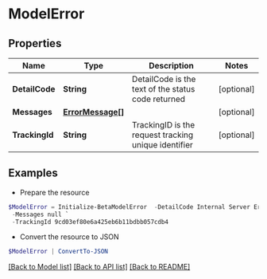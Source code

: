# ModelError
## Properties

Name | Type | Description | Notes
------------ | ------------- | ------------- | -------------
**DetailCode** | **String** | DetailCode is the text of the status code returned | [optional] 
**Messages** | [**ErrorMessage[]**](ErrorMessage.md) |  | [optional] 
**TrackingId** | **String** | TrackingID is the request tracking unique identifier | [optional] 

## Examples

- Prepare the resource
```powershell
$ModelError = Initialize-BetaModelError  -DetailCode Internal Server Error `
 -Messages null `
 -TrackingId 9cd03ef80e6a425eb6b11bdbb057cdb4
```

- Convert the resource to JSON
```powershell
$ModelError | ConvertTo-JSON
```

[[Back to Model list]](../README.md#documentation-for-models) [[Back to API list]](../README.md#documentation-for-api-endpoints) [[Back to README]](../README.md)

